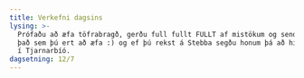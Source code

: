 ```yaml
---
title: Verkefni dagsins
lysing: >-
  Prófaðu að æfa töfrabragð, gerðu full fullt FULLT af mistökum og sendu okkur
  það sem þú ert að æfa :) og ef þú rekst á Stebba segðu honum þá að hitta okkur
  í Tjarnarbíó.
dagsetning: 12/7
---
```


